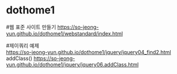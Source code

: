 # dothome1
#웹 표준 사이트 만들기
https://so-jeong-yun.github.io/dothome1/webstandard/index.html


#제이쿼리 예제<br>
https://so-jeong-yun.github.io/dothome1/jquery/jquery04_find2.html 
addClass() https://so-jeong-yun.github.io/dothome1/jquery/jquery06.addClass.html

